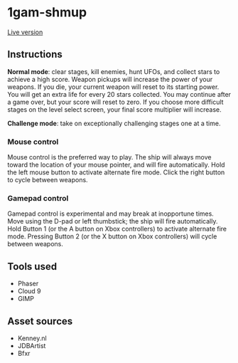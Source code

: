 # 1gam-shmup

[Live version](http://zekoff.com/1gam-shmup/)

## Instructions

**Normal mode**: clear stages, kill enemies, hunt UFOs, and collect stars to
achieve a high score. Weapon pickups will increase the power of your weapons.
If you die, your current weapon will reset to its starting power. You will get
an extra life for every 20 stars collected. You may continue after a game over,
but your score will reset to zero. If you choose more difficult stages on the
level select screen, your final score multiplier will increase.

**Challenge mode**: take on exceptionally challenging stages one at a time.

### Mouse control

Mouse control is the preferred way to play. The ship will always move toward the
location of your mouse pointer, and will fire automatically. Hold the left mouse
button to activate alternate fire mode. Click the right button to cycle between
weapons.

### Gamepad control

Gamepad control is experimental and may break at inopportune times.
Move using the D-pad or left thumbstick; the ship will fire automatically.
Hold Button 1 (or the A button on Xbox controllers) to activate alternate fire
mode. Pressing Button 2 (or the X button on Xbox controllers) will cycle between
weapons.

## Tools used

- Phaser
- Cloud 9
- GIMP

## Asset sources

- Kenney.nl
- JDBArtist
- Bfxr
